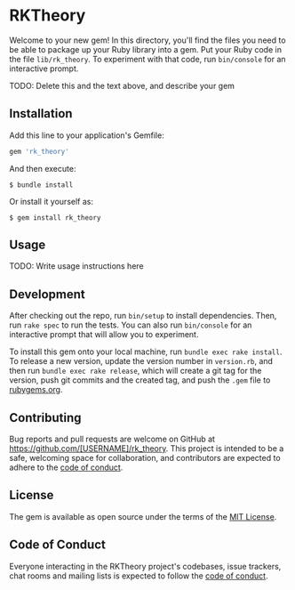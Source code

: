 # RKTheory

Welcome to your new gem! In this directory, you'll find the files you need to be able to package up your Ruby library into a gem. Put your Ruby code in the file `lib/rk_theory`. To experiment with that code, run `bin/console` for an interactive prompt.

TODO: Delete this and the text above, and describe your gem

## Installation

Add this line to your application's Gemfile:

```ruby
gem 'rk_theory'
```

And then execute:

    $ bundle install

Or install it yourself as:

    $ gem install rk_theory

## Usage

TODO: Write usage instructions here

## Development

After checking out the repo, run `bin/setup` to install dependencies. Then, run `rake spec` to run the tests. You can also run `bin/console` for an interactive prompt that will allow you to experiment.

To install this gem onto your local machine, run `bundle exec rake install`. To release a new version, update the version number in `version.rb`, and then run `bundle exec rake release`, which will create a git tag for the version, push git commits and the created tag, and push the `.gem` file to [rubygems.org](https://rubygems.org).

## Contributing

Bug reports and pull requests are welcome on GitHub at https://github.com/[USERNAME]/rk_theory. This project is intended to be a safe, welcoming space for collaboration, and contributors are expected to adhere to the [code of conduct](https://github.com/[USERNAME]/rk_theory/blob/master/CODE_OF_CONDUCT.md).

## License

The gem is available as open source under the terms of the [MIT License](https://opensource.org/licenses/MIT).

## Code of Conduct

Everyone interacting in the RKTheory project's codebases, issue trackers, chat rooms and mailing lists is expected to follow the [code of conduct](https://github.com/[USERNAME]/rk_theory/blob/master/CODE_OF_CONDUCT.md).

